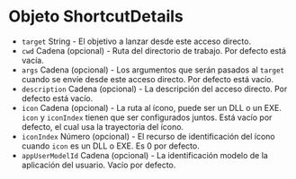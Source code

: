 # Objeto ShortcutDetails

* `target` String - El objetivo a lanzar desde este acceso directo.
* `cwd` Cadena (opcional) - Ruta del directorio de trabajo. Por defecto está vacía.
* `args` Cadena (opcional) - Los argumentos que serán pasados al `target` cuando se envíe desde este acceso directo. Por defecto está vacío.
* `description` Cadena (opcional) - La descripción del acceso directo. Por defecto está vacío.
* `icon` Cadena (opcional) - La ruta al ícono, puede ser un DLL o un EXE. `icon` y `iconIndex` tienen que ser configurados juntos. Está vacío por defecto, el cual usa la trayectoria del ícono.
* `iconIndex` Número (opcional) - El recurso de identificación del ícono cuando `icon` es un DLL o EXE. Es 0 por defecto.
* `appUserModelId` Cadena (opcional) - La identificación modelo de la aplicación del usuario. Vacío por defecto.
